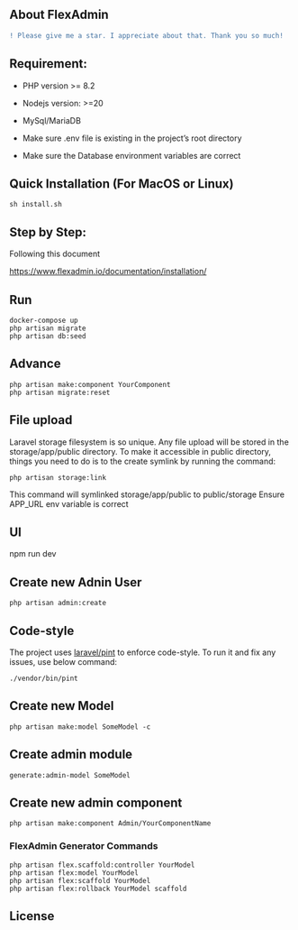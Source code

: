 ## About FlexAdmin

```diff
! Please give me a star. I appreciate about that. Thank you so much!
```

## Requirement:
- PHP version >= 8.2
- Nodejs version: >=20
- MySql/MariaDB

- Make sure .env file is existing in the project’s root directory
- Make sure the Database environment variables are correct

## Quick Installation (For MacOS or Linux)

```
sh install.sh
```

## Step by Step:

Following this document

https://www.flexadmin.io/documentation/installation/


## Run 

```
docker-compose up
php artisan migrate
php artisan db:seed

```

## Advance

``````
php artisan make:component YourComponent
php artisan migrate:reset
``````

## File upload
Laravel storage filesystem is so unique. Any file upload will be stored in the storage/app/public directory. To make it accessible in public directory, things you need to do is to the create symlink by running the command:

```
php artisan storage:link

```

This command will symlinked storage/app/public to public/storage
Ensure APP_URL env variable is correct

## UI
npm run dev


## Create new Adnin User
```
php artisan admin:create
```

## Code-style

The project uses [laravel/pint](https://github.com/laravel/pint) to enforce code-style. To run it and fix any issues, use below command:

```
./vendor/bin/pint
```

## Create new Model
```
php artisan make:model SomeModel -c

```

## Create admin module

```
generate:admin-model SomeModel
```

## Create new admin component

```
php artisan make:component Admin/YourComponentName
```


### FlexAdmin Generator Commands

```
php artisan flex.scaffold:controller YourModel
php artisan flex:model YourModel
php artisan flex:scaffold YourModel
php artisan flex:rollback YourModel scaffold
```

## License
